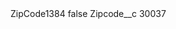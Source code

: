 <?xml version="1.0" encoding="UTF-8"?>
<CustomMetadata xmlns="http://soap.sforce.com/2006/04/metadata" xmlns:xsi="http://www.w3.org/2001/XMLSchema-instance" xmlns:xsd="http://www.w3.org/2001/XMLSchema">
    <label>ZipCode1384</label>
    <protected>false</protected>
    <values>
        <field>Zipcode__c</field>
        <value xsi:type="xsd:string">30037</value>
    </values>
</CustomMetadata>
